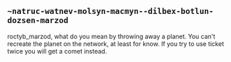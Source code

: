 ## `~natruc-watnev-molsyn-macmyn--dilbex-botlun-dozsen-marzod`
roctyb_marzod, what do you mean by throwing away a planet. 
You can't recreate the planet on the network, at least for know. 
If you try to use ticket twice you will get a comet instead.